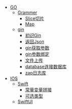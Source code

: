* [GO]()
  * [Grammer]()
    * [Slice切片](GO/yufa/slice.md)
    * [Map](GO/yufa/map.md)
  * [gin]()
    * [初识Gin](GO/gin/初识gin.md)
    * [返回Json](GO/gin/返回Json数据.md)
    * [gin获取参数](GO/gin/gin获取参数.md)
    * [gin参数绑定](GO/gin/gin参数绑定.md)
    * [文件上传](GO/gin/文件上传.md)
    * [database连接数据库](GO/gin/Datebase标准库.md)
    * [zap日志库](GO/gin/zap日志库.md)
* [IOS]()
  * [Swift]()
    * [常量变量拼接](ios/swift/常量变量拼接.md)
    * [可选类型](ios/swift/可选类型.md)
  * [SwiftUI]()
